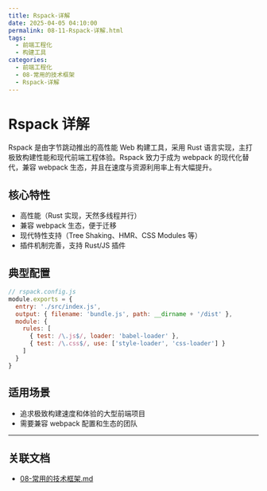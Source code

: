 ```yaml
---
title: Rspack-详解
date: 2025-04-05 04:10:00
permalink: 08-11-Rspack-详解.html
tags:
  - 前端工程化
  - 构建工具
categories:
  - 前端工程化
  - 08-常用的技术框架
  - Rspack-详解
---
```


# Rspack 详解

Rspack 是由字节跳动推出的高性能 Web 构建工具，采用 Rust 语言实现，主打极致构建性能和现代前端工程体验。Rspack 致力于成为 webpack 的现代化替代，兼容 webpack 生态，并且在速度与资源利用率上有大幅提升。

## 核心特性

- 高性能（Rust 实现，天然多线程并行）
- 兼容 webpack 生态，便于迁移
- 现代特性支持（Tree Shaking、HMR、CSS Modules 等）
- 插件机制完善，支持 Rust/JS 插件

## 典型配置

```js
// rspack.config.js
module.exports = {
  entry: './src/index.js',
  output: { filename: 'bundle.js', path: __dirname + '/dist' },
  module: {
    rules: [
      { test: /\.js$/, loader: 'babel-loader' },
      { test: /\.css$/, use: ['style-loader', 'css-loader'] }
    ]
  }
}
```

## 适用场景

- 追求极致构建速度和体验的大型前端项目
- 需要兼容 webpack 配置和生态的团队

---

## 关联文档

- [08-常用的技术框架.md](08-常用的技术框架.html)